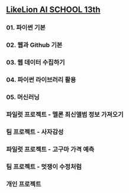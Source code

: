 ## [LikeLion AI SCHOOL 13th](https://city1616.github.io/LikeLion_13th_DataCourse/)

### 01. 파이썬 기본

### 02. 웹과 Github 기본

### 03. 웹 데이터 수집하기

### 04. 파이썬 라이브러리 활용

### 05. 머신러닝

### 파일럿 프로젝트 - 멜론 최신앨범 정보 가져오기

### 팀 프로젝트 - 사자감성

### 파일럿 프로젝트 - 고구마 가격 예측

### 팀 프로젝트 - 멋쟁이 수정처럼

### 개인 프로젝트